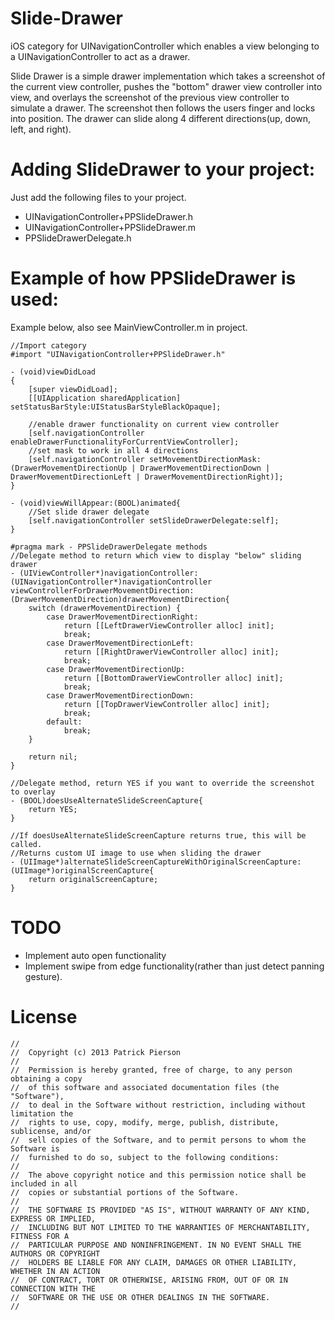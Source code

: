 Slide-Drawer
============
iOS category for UINavigationController which enables a view belonging to a UINavigationController to act as a drawer.

Slide Drawer is a simple drawer implementation which takes a screenshot of the current view controller, pushes the "bottom" drawer view controller into view, and overlays the screenshot of the previous view controller to simulate a drawer. The screenshot then follows the users finger and locks into position. The drawer can slide along 4 different directions(up, down, left, and right).

Adding SlideDrawer to your project:
==================================
Just add the following files to your project.<br/>
- UINavigationController+PPSlideDrawer.h<br/>
- UINavigationController+PPSlideDrawer.m<br/>
- PPSlideDrawerDelegate.h<br/>

Example of how PPSlideDrawer is used:
=====================================
Example below, also see MainViewController.m in project.
```
//Import category
#import "UINavigationController+PPSlideDrawer.h"

- (void)viewDidLoad
{
    [super viewDidLoad];
    [[UIApplication sharedApplication] setStatusBarStyle:UIStatusBarStyleBlackOpaque];
    
    //enable drawer functionality on current view controller
    [self.navigationController enableDrawerFunctionalityForCurrentViewController];
    //set mask to work in all 4 directions
    [self.navigationController setMovementDirectionMask:(DrawerMovementDirectionUp | DrawerMovementDirectionDown | DrawerMovementDirectionLeft | DrawerMovementDirectionRight)];
}

- (void)viewWillAppear:(BOOL)animated{
    //Set slide drawer delegate
    [self.navigationController setSlideDrawerDelegate:self];
}

#pragma mark - PPSlideDrawerDelegate methods
//Delegate method to return which view to display "below" sliding drawer
- (UIViewController*)navigationController:(UINavigationController*)navigationController viewControllerForDrawerMovementDirection:(DrawerMovementDirection)drawerMovementDirection{
    switch (drawerMovementDirection) {
        case DrawerMovementDirectionRight:
            return [[LeftDrawerViewController alloc] init];
            break;
        case DrawerMovementDirectionLeft:
            return [[RightDrawerViewController alloc] init];
            break;
        case DrawerMovementDirectionUp:
            return [[BottomDrawerViewController alloc] init];
            break;
        case DrawerMovementDirectionDown:
            return [[TopDrawerViewController alloc] init];
            break;
        default:
            break;
    }
    
    return nil;
}

//Delegate method, return YES if you want to override the screenshot to overlay
- (BOOL)doesUseAlternateSlideScreenCapture{
    return YES;
}

//If doesUseAlternateSlideScreenCapture returns true, this will be called. 
//Returns custom UI image to use when sliding the drawer
- (UIImage*)alternateSlideScreenCaptureWithOriginalScreenCapture:(UIImage*)originalScreenCapture{
    return originalScreenCapture;
}

```

TODO
====
- Implement auto open functionality
- Implement swipe from edge functionality(rather than just detect panning gesture).

License
=======
```
//
//  Copyright (c) 2013 Patrick Pierson
//  
//  Permission is hereby granted, free of charge, to any person obtaining a copy
//  of this software and associated documentation files (the "Software"),
//  to deal in the Software without restriction, including without limitation the
//  rights to use, copy, modify, merge, publish, distribute, sublicense, and/or
//  sell copies of the Software, and to permit persons to whom the Software is
//  furnished to do so, subject to the following conditions:
//  
//  The above copyright notice and this permission notice shall be included in all
//  copies or substantial portions of the Software.
//  
//  THE SOFTWARE IS PROVIDED "AS IS", WITHOUT WARRANTY OF ANY KIND, EXPRESS OR IMPLIED,
//  INCLUDING BUT NOT LIMITED TO THE WARRANTIES OF MERCHANTABILITY, FITNESS FOR A
//  PARTICULAR PURPOSE AND NONINFRINGEMENT. IN NO EVENT SHALL THE AUTHORS OR COPYRIGHT
//  HOLDERS BE LIABLE FOR ANY CLAIM, DAMAGES OR OTHER LIABILITY, WHETHER IN AN ACTION
//  OF CONTRACT, TORT OR OTHERWISE, ARISING FROM, OUT OF OR IN CONNECTION WITH THE
//  SOFTWARE OR THE USE OR OTHER DEALINGS IN THE SOFTWARE.
//

```
